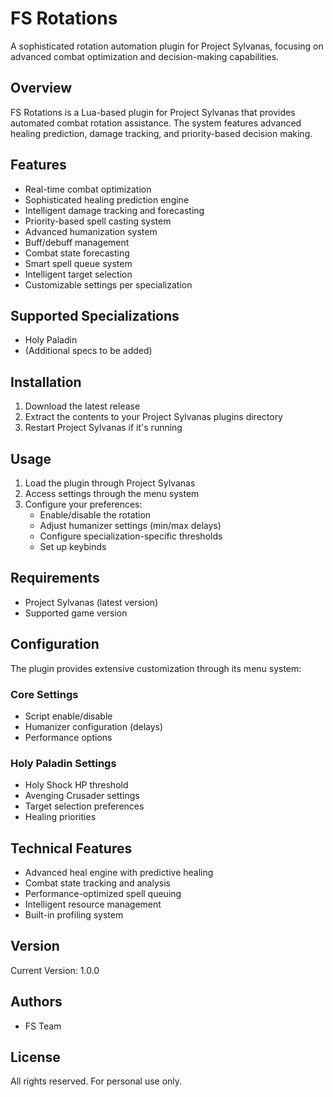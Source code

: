 # FS Rotations

A sophisticated rotation automation plugin for Project Sylvanas, focusing on advanced combat optimization and decision-making capabilities.

## Overview

FS Rotations is a Lua-based plugin for Project Sylvanas that provides automated combat rotation assistance. The system features advanced healing prediction, damage tracking, and priority-based decision making.

## Features

- Real-time combat optimization
- Sophisticated healing prediction engine
- Intelligent damage tracking and forecasting
- Priority-based spell casting system
- Advanced humanization system
- Buff/debuff management
- Combat state forecasting
- Smart spell queue system
- Intelligent target selection
- Customizable settings per specialization

## Supported Specializations

- Holy Paladin
- (Additional specs to be added)

## Installation

1. Download the latest release
2. Extract the contents to your Project Sylvanas plugins directory
3. Restart Project Sylvanas if it's running

## Usage

1. Load the plugin through Project Sylvanas
2. Access settings through the menu system
3. Configure your preferences:
   - Enable/disable the rotation
   - Adjust humanizer settings (min/max delays)
   - Configure specialization-specific thresholds
   - Set up keybinds

## Requirements

- Project Sylvanas (latest version)
- Supported game version

## Configuration

The plugin provides extensive customization through its menu system:

### Core Settings
- Script enable/disable
- Humanizer configuration (delays)
- Performance options

### Holy Paladin Settings
- Holy Shock HP threshold
- Avenging Crusader settings
- Target selection preferences
- Healing priorities

## Technical Features

- Advanced heal engine with predictive healing
- Combat state tracking and analysis
- Performance-optimized spell queuing
- Intelligent resource management
- Built-in profiling system

## Version

Current Version: 1.0.0

## Authors

- FS Team

## License

All rights reserved. For personal use only.